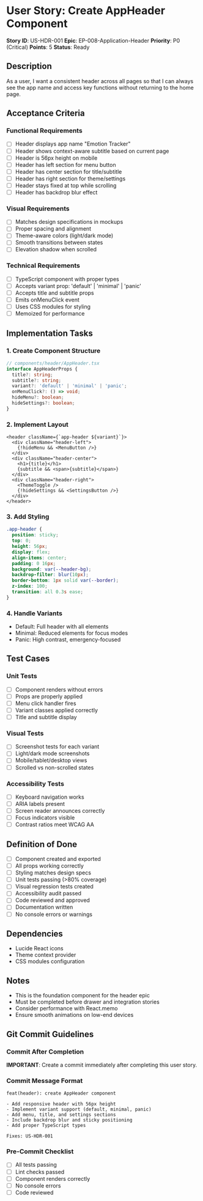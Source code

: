 # User Story: Create AppHeader Component

**Story ID**: US-HDR-001
**Epic**: EP-008-Application-Header
**Priority**: P0 (Critical)
**Points**: 5
**Status**: Ready

## Description

As a user, I want a consistent header across all pages so that I can always see the app name and access key functions without returning to the home page.

## Acceptance Criteria

### Functional Requirements
- [ ] Header displays app name "Emotion Tracker"
- [ ] Header shows context-aware subtitle based on current page
- [ ] Header is 56px height on mobile
- [ ] Header has left section for menu button
- [ ] Header has center section for title/subtitle
- [ ] Header has right section for theme/settings
- [ ] Header stays fixed at top while scrolling
- [ ] Header has backdrop blur effect

### Visual Requirements
- [ ] Matches design specifications in mockups
- [ ] Proper spacing and alignment
- [ ] Theme-aware colors (light/dark mode)
- [ ] Smooth transitions between states
- [ ] Elevation shadow when scrolled

### Technical Requirements
- [ ] TypeScript component with proper types
- [ ] Accepts variant prop: 'default' | 'minimal' | 'panic'
- [ ] Accepts title and subtitle props
- [ ] Emits onMenuClick event
- [ ] Uses CSS modules for styling
- [ ] Memoized for performance

## Implementation Tasks

### 1. Create Component Structure
```typescript
// components/header/AppHeader.tsx
interface AppHeaderProps {
  title?: string;
  subtitle?: string;
  variant?: 'default' | 'minimal' | 'panic';
  onMenuClick?: () => void;
  hideMenu?: boolean;
  hideSettings?: boolean;
}
```

### 2. Implement Layout
```tsx
<header className={`app-header ${variant}`}>
  <div className="header-left">
    {!hideMenu && <MenuButton />}
  </div>
  <div className="header-center">
    <h1>{title}</h1>
    {subtitle && <span>{subtitle}</span>}
  </div>
  <div className="header-right">
    <ThemeToggle />
    {!hideSettings && <SettingsButton />}
  </div>
</header>
```

### 3. Add Styling
```css
.app-header {
  position: sticky;
  top: 0;
  height: 56px;
  display: flex;
  align-items: center;
  padding: 0 16px;
  background: var(--header-bg);
  backdrop-filter: blur(10px);
  border-bottom: 1px solid var(--border);
  z-index: 100;
  transition: all 0.3s ease;
}
```

### 4. Handle Variants
- Default: Full header with all elements
- Minimal: Reduced elements for focus modes
- Panic: High contrast, emergency-focused

## Test Cases

### Unit Tests
- [ ] Component renders without errors
- [ ] Props are properly applied
- [ ] Menu click handler fires
- [ ] Variant classes applied correctly
- [ ] Title and subtitle display

### Visual Tests
- [ ] Screenshot tests for each variant
- [ ] Light/dark mode screenshots
- [ ] Mobile/tablet/desktop views
- [ ] Scrolled vs non-scrolled states

### Accessibility Tests
- [ ] Keyboard navigation works
- [ ] ARIA labels present
- [ ] Screen reader announces correctly
- [ ] Focus indicators visible
- [ ] Contrast ratios meet WCAG AA

## Definition of Done

- [ ] Component created and exported
- [ ] All props working correctly
- [ ] Styling matches design specs
- [ ] Unit tests passing (>80% coverage)
- [ ] Visual regression tests created
- [ ] Accessibility audit passed
- [ ] Code reviewed and approved
- [ ] Documentation written
- [ ] No console errors or warnings

## Dependencies

- Lucide React icons
- Theme context provider
- CSS modules configuration

## Notes

- This is the foundation component for the header epic
- Must be completed before drawer and integration stories
- Consider performance with React.memo
- Ensure smooth animations on low-end devices

## Git Commit Guidelines

### Commit After Completion
**IMPORTANT**: Create a commit immediately after completing this user story.

### Commit Message Format
```
feat(header): create AppHeader component

- Add responsive header with 56px height
- Implement variant support (default, minimal, panic)
- Add menu, title, and settings sections
- Include backdrop blur and sticky positioning
- Add proper TypeScript types

Fixes: US-HDR-001
```

### Pre-Commit Checklist
- [ ] All tests passing
- [ ] Lint checks passed
- [ ] Component renders correctly
- [ ] No console errors
- [ ] Code reviewed